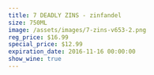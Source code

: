 ```yaml
---
title: 7 DEADLY ZINS - zinfandel
size: 750ML
image: /assets/images/7-zins-v653-2.png
reg_price: $16.99
special_price: $12.99
expiration_date: 2016-11-16 00:00:00
show_wine: true
---
```



